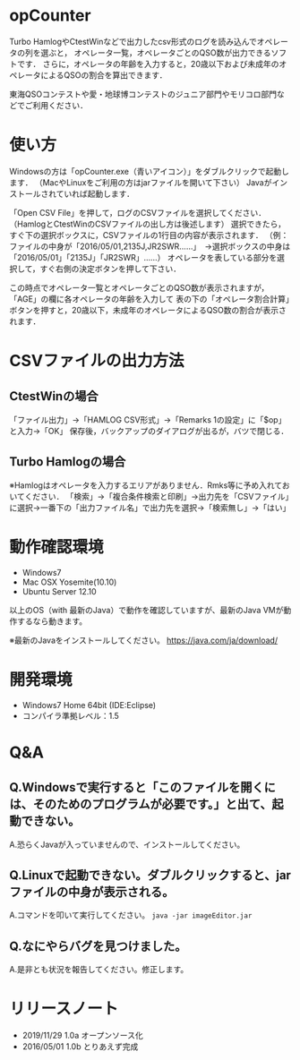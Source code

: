 # opCounter
Turbo HamlogやCtestWinなどで出力したcsv形式のログを読み込んでオペレータの列を選ぶと，
オペレータ一覧，オペレータごとのQSO数が出力できるソフトです．
さらに，オペレータの年齢を入力すると，20歳以下および未成年のオペレータによるQSOの割合を算出できます．

東海QSOコンテストや愛・地球博コンテストのジュニア部門やモリコロ部門などでご利用ください．


# 使い方
Windowsの方は「opCounter.exe（青いアイコン）」をダブルクリックで起動します．
（MacやLinuxをご利用の方はjarファイルを開いて下さい）
Javaがインストールされていれば起動します．

「Open CSV File」を押して，ログのCSVファイルを選択してください．
（HamlogとCtestWinのCSVファイルの出し方は後述します）
選択できたら，すぐ下の選択ボックスに，CSVファイルの1行目の内容が表示されます．
（例：ファイルの中身が「2016/05/01,2135J,JR2SWR……」　→選択ボックスの中身は「2016/05/01」「2135J」「JR2SWR」……）
オペレータを表している部分を選択して，すぐ右側の決定ボタンを押して下さい．

この時点でオペレータ一覧とオペレータごとのQSO数が表示されますが，「AGE」の欄に各オペレータの年齢を入力して
表の下の「オペレータ割合計算」ボタンを押すと，20歳以下，未成年のオペレータによるQSO数の割合が表示されます．

# CSVファイルの出力方法
## CtestWinの場合
「ファイル出力」→「HAMLOG CSV形式」→「Remarks 1の設定」に「$op」と入力→「OK」
保存後，バックアップのダイアログが出るが，バツで閉じる．

## Turbo Hamlogの場合
※Hamlogはオペレータを入力するエリアがありません．Rmks等に予め入れておいてください．
「検索」→「複合条件検索と印刷」→出力先を「CSVファイル」に選択→一番下の「出力ファイル名」で出力先を選択→「検索無し」→「はい」


# 動作確認環境
- Windows7
- Mac OSX Yosemite(10.10)
- Ubuntu Server 12.10

以上のOS（with 最新のJava）で動作を確認していますが、最新のJava VMが動作するなら動きます。

※最新のJavaをインストールしてください。
https://java.com/ja/download/


# 開発環境
- Windows7 Home 64bit (IDE:Eclipse)
- コンパイラ準拠レベル：1.5


# Q&A
## Q.Windowsで実行すると「このファイルを開くには、そのためのプログラムが必要です。」と出て、起動できない。

A.恐らくJavaが入っていませんので、インストールしてください。


## Q.Linuxで起動できない。ダブルクリックすると、jarファイルの中身が表示される。

A.コマンドを叩いて実行してください。 `java -jar imageEditor.jar`


## Q.なにやらバグを見つけました。

A.是非とも状況を報告してください。修正します。


# リリースノート
- 2019/11/29 1.0a オープンソース化
- 2016/05/01 1.0b とりあえず完成
